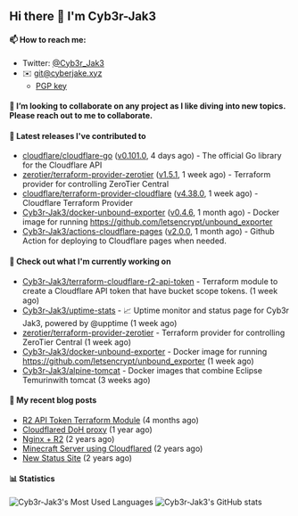 ## Hi there 👋 I'm Cyb3r-Jak3

#### 📫 How to reach me:
  - Twitter: [@Cyb3r_Jak3](https://twitter.com/Cyb3r_Jak3)
  - ✉️ git@cyberjake.xyz
    - [PGP key](https://gist.githubusercontent.com/Cyb3r-Jak3/d1068b61b50239b171faf018a0269f67/raw/b876db002e6b0630795382c0b9134771ffa5fe3a/cyb3rjak3@pm.me.asc)


#### 👯 I’m looking to collaborate on any project as I like diving into new topics. Please reach out to me to collaborate.


#### 🔭 Latest releases I've contributed to

- [cloudflare/cloudflare-go](https://github.com/cloudflare/cloudflare-go) ([v0.101.0](https://github.com/cloudflare/cloudflare-go/releases/tag/v0.101.0), 4 days ago) - The official Go library for the Cloudflare API
- [zerotier/terraform-provider-zerotier](https://github.com/zerotier/terraform-provider-zerotier) ([v1.5.1](https://github.com/zerotier/terraform-provider-zerotier/releases/tag/v1.5.1), 1 week ago) - Terraform provider for controlling ZeroTier Central
- [cloudflare/terraform-provider-cloudflare](https://github.com/cloudflare/terraform-provider-cloudflare) ([v4.38.0](https://github.com/cloudflare/terraform-provider-cloudflare/releases/tag/v4.38.0), 1 week ago) - Cloudflare Terraform Provider
- [Cyb3r-Jak3/docker-unbound-exporter](https://github.com/Cyb3r-Jak3/docker-unbound-exporter) ([v0.4.6](https://github.com/Cyb3r-Jak3/docker-unbound-exporter/releases/tag/v0.4.6), 1 month ago) - Docker image for running https://github.com/letsencrypt/unbound_exporter
- [Cyb3r-Jak3/actions-cloudflare-pages](https://github.com/Cyb3r-Jak3/actions-cloudflare-pages) ([v2.0.0](https://github.com/Cyb3r-Jak3/actions-cloudflare-pages/releases/tag/v2.0.0), 1 month ago) - Github Action for deploying to Cloudflare pages when needed.

#### 👷 Check out what I'm currently working on

- [Cyb3r-Jak3/terraform-cloudflare-r2-api-token](https://github.com/Cyb3r-Jak3/terraform-cloudflare-r2-api-token) - Terraform module to create a Cloudflare API token that have bucket scope tokens. (1 week ago)
- [Cyb3r-Jak3/uptime-stats](https://github.com/Cyb3r-Jak3/uptime-stats) - 📈 Uptime monitor and status page for Cyb3r Jak3, powered by @upptime (1 week ago)
- [zerotier/terraform-provider-zerotier](https://github.com/zerotier/terraform-provider-zerotier) - Terraform provider for controlling ZeroTier Central (1 week ago)
- [Cyb3r-Jak3/docker-unbound-exporter](https://github.com/Cyb3r-Jak3/docker-unbound-exporter) - Docker image for running https://github.com/letsencrypt/unbound_exporter (1 week ago)
- [Cyb3r-Jak3/alpine-tomcat](https://github.com/Cyb3r-Jak3/alpine-tomcat) - Docker images that combine Eclipse Temurinwith tomcat (3 weeks ago)

#### 📜 My recent blog posts

- [R2 API Token Terraform Module](https://blog.cyberjake.xyz/post/2024-03-19-cloudflare-r2-terraform/) (4 months ago)
- [Cloudflared DoH proxy](https://blog.cyberjake.xyz/post/2023-02-17-cloudflared-doh/) (1 year ago)
- [Nginx &#43; R2](https://blog.cyberjake.xyz/post/2022-10-01-nginx-proxy-r2/) (2 years ago)
- [Minecraft Server using Cloudflared](https://blog.cyberjake.xyz/post/2022-03-26-cloudflared-minecraft/) (2 years ago)
- [New Status Site](https://blog.cyberjake.xyz/post/2021-09-27-status-site/) (2 years ago)


#### 📊 Statistics
![Cyb3r-Jak3's Most Used Languages](https://github-readme-stats.vercel.app/api/top-langs/?username=Cyb3r-Jak3&theme=cobalt&hide=css,html,scss)
![Cyb3r-Jak3's GitHub stats](https://github-readme-stats.vercel.app/api?username=Cyb3r-Jak3&count_private=true&show_icons=true&theme=cobalt&line_height=40)
